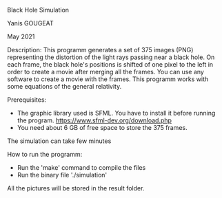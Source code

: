 Black Hole Simulation

Yanis GOUGEAT

May 2021

Description:
This programm generates a set of 375 images (PNG) representing the distortion of the light rays passing near a black hole. On each frame, the black hole's positions is shifted of one pixel to the left in order to create a movie after merging all the frames. You can use any software to create a movie with the frames.
This programm works with some equations of the general relativity.

Prerequisites:
- The graphic library used is SFML. You have to install it before running the program.
  https://www.sfml-dev.org/download.php
- You need about 6 GB of free space to store the 375 frames.

The simulation can take few minutes 

How to run the programm:
- Run the 'make' command to compile the files
- Run the binary file './simulation'

All the pictures will be stored in the result folder.